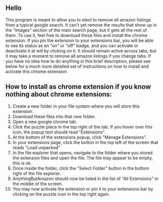 <h2>Hello</h2>
<p>This program is meant to allow you to elect to remove all amazon listings from a typical google search. It can't yet remove the results that show up in the "images" section of the main search page, but it gets all the rest of them. To use it, feel free to download these files and install the chrome extension.  
If you pin the extension to your extensions bar, you will be able to see its status as an "on" or "off" badge, and you can activate or deactivate it at will by clicking on it. It should remain active across tabs, but it may take a moment to remove all amazon listings if you change tabs.  
If you have no idea how to do anything in this brief description, please see below for a much more detailed set of instructions on how to install and activate this chrome extension.</p>

<h2>How to install as chrome extension if you know nothing about chrome extensions:</h2>
<ol>
    <li>Create a new folder in your file system where you will store this extension. </li>
    <li>Download these files into that new folder.</li>
    <li>Open a new google chrome tab.</li>
    <li>Click the puzzle piece in the top right of the tab. If you hover over this icon, the popup text should read "Extensions".</li>
    <li>At the bottom of the extensions popup, click "Manage Extensions".</li>
    <li>In your extensions page, click the button in the top left of the screen that reads "Load unpacked"</li>
    <li>In the file explorer that opens, navigate to the folder where you stored the extension files and open the file. The file may appear to be empty, this is ok.</li>
    <li>Once inside the folder, click the "Select Folder" button in the bottom right of the file explorer.</li>
    <li>AnythingButAmazon should now be listed in the list of "All Extensions" in the middle of the screen.</li>
    <li>You may now activate the extension or pin it to your extensions bar by clicking on the puzzle icon in the top right again.</li>
</ol>